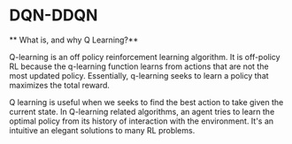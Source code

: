 # DQN-DDQN



** What is, and why  Q Learning?**


Q-learning is an off policy reinforcement learning algorithm. It is off-policy RL because the q-learning function learns from actions that are not the most updated policy. Essentially, q-learning seeks to learn a policy that maximizes the total reward.

Q learning is useful when we seeks to find the best action to take given the current state. In Q-learning related algorithms, an agent tries to learn the optimal policy from its history of interaction with the environment. It's an intuitive an elegant solutions to many RL problems.

